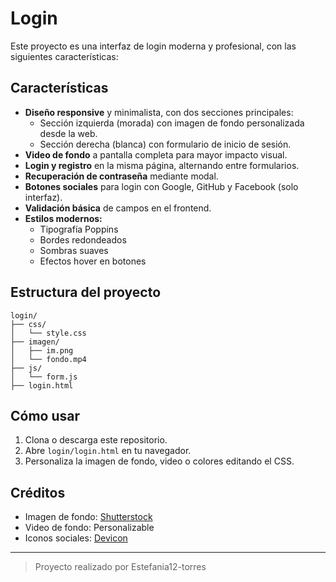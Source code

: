 # Login

Este proyecto es una interfaz de login moderna y profesional, con las siguientes características:

## Características
- **Diseño responsive** y minimalista, con dos secciones principales:
  - Sección izquierda (morada) con imagen de fondo personalizada desde la web.
  - Sección derecha (blanca) con formulario de inicio de sesión.
- **Video de fondo** a pantalla completa para mayor impacto visual.
- **Login y registro** en la misma página, alternando entre formularios.
- **Recuperación de contraseña** mediante modal.
- **Botones sociales** para login con Google, GitHub y Facebook (solo interfaz).
- **Validación básica** de campos en el frontend.
- **Estilos modernos:**
  - Tipografía Poppins
  - Bordes redondeados
  - Sombras suaves
  - Efectos hover en botones

## Estructura del proyecto
```
login/
├── css/
│   └── style.css
├── imagen/
│   ├── im.png
│   └── fondo.mp4
├── js/
│   └── form.js
├── login.html
```

## Cómo usar
1. Clona o descarga este repositorio.
2. Abre `login/login.html` en tu navegador.
3. Personaliza la imagen de fondo, video o colores editando el CSS.

## Créditos
- Imagen de fondo: [Shutterstock](https://www.shutterstock.com/image-photo/vertical-creative-collage-dynamic-image-600nw-2492320177.jpg)
- Video de fondo: Personalizable
- Iconos sociales: [Devicon](https://devicon.dev/)

---

> Proyecto realizado por Estefania12-torres
